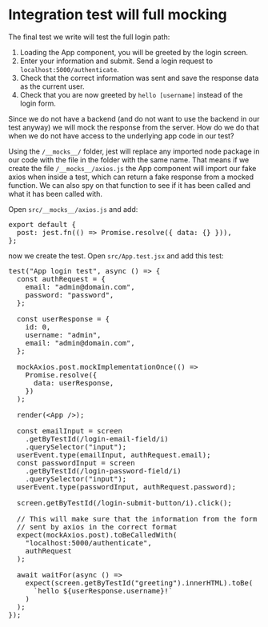 # Integration test will full mocking

The final test we write will test the full login path:

1. Loading the App component, you will be greeted by the login screen. 
2. Enter your information and submit. Send a login request to `localhost:5000/authenticate`.
3. Check that the correct information was sent and save the response data as the current user.
4. Check that you are now greeted by `hello [username]` instead of the login form. 

Since we do not have a backend (and do not want to use the backend in our test anyway) we will mock the response from the server. How do we do that when we do not have access to the underlying app code in our test?

Using the `/__mocks__/` folder, jest will replace any imported node package in our code with the file in the folder with the same name. That means if we create the file `/__mocks__/axios.js` the App component will import our fake axios when inside a test, which can return a fake response from a mocked function. We can also spy on that function to see if it has been called and what it has been called with. 

Open `src/__mocks__/axios.js` and add:

<pre class="file" data-filename= "/kataUser/dummy-react-app/src/__mocks__/axios.js" data-target="replace">
export default {
  post: jest.fn(() => Promise.resolve({ data: {} })),
};
</pre>

now we create the test. Open `src/App.test.jsx` and add this test:

<pre class="file" data-filename= "/root/kataUser/dummy-react-app/src/App.test.jsx" data-target="append">
test("App login test", async () => {
  const authRequest = {
    email: "admin@domain.com",
    password: "password",
  };

  const userResponse = {
    id: 0,
    username: "admin",
    email: "admin@domain.com",
  };

  mockAxios.post.mockImplementationOnce(() =>
    Promise.resolve({
      data: userResponse,
    })
  );

  render(&lt;App /&gt;);

  const emailInput = screen
    .getByTestId(/login-email-field/i)
    .querySelector("input");
  userEvent.type(emailInput, authRequest.email);
  const passwordInput = screen
    .getByTestId(/login-password-field/i)
    .querySelector("input");
  userEvent.type(passwordInput, authRequest.password);

  screen.getByTestId(/login-submit-button/i).click();

  // This will make sure that the information from the form is 
  // sent by axios in the correct format
  expect(mockAxios.post).toBeCalledWith(
    "localhost:5000/authenticate",
    authRequest
  );
  
  await waitFor(async () =>
    expect(screen.getByTestId("greeting").innerHTML).toBe(
      `hello ${userResponse.username}!`
    )
  );
});
</pre>